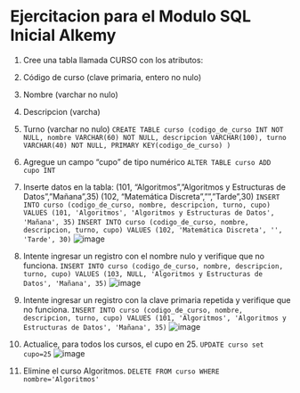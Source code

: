 # Ejercitacion para el Modulo SQL Inicial Alkemy

1. Cree una tabla llamada CURSO con los atributos:
  1. Código de curso (clave primaria, entero no nulo)
  2. Nombre (varchar no nulo)
  3. Descripcion (varcha)
  4. Turno (varchar no nulo)
 `CREATE TABLE curso (codigo_de_curso INT NOT NULL, nombre VARCHAR(60) NOT NULL, descripcion VARCHAR(100), turno VARCHAR(40) NOT NULL, PRIMARY KEY(codigo_de_curso) )`
 
2. Agregue un campo “cupo” de tipo numérico
  `ALTER TABLE curso ADD cupo INT`
3. Inserte datos en la tabla:
  (101, “Algoritmos”,”Algoritmos y Estructuras de Datos”,”Mañana”,35)
  (102, “Matemática Discreta”,””,”Tarde”,30)
  `INSERT INTO curso (codigo_de_curso, nombre, descripcion, turno, cupo) VALUES (101, 'Algoritmos', 'Algoritmos y Estructuras de Datos', 'Mañana', 35)`
  `INSERT INTO curso (codigo_de_curso, nombre, descripcion, turno, cupo) VALUES (102, 'Matemática Discreta', '', 'Tarde', 30)`
  ![image](https://user-images.githubusercontent.com/74208929/148301485-3e53b88c-f412-4306-a0e5-e980da430b33.png)

4. Intente ingresar un registro con el nombre nulo y verifique que no funciona.
   `INSERT INTO curso (codigo_de_curso, nombre, descripcion, turno, cupo) VALUES (103, NULL, 'Algoritmos y Estructuras de Datos', 'Mañana', 35)`
   ![image](https://user-images.githubusercontent.com/74208929/148302941-86519f71-5955-4648-a9f0-a85efce2ab95.png)

5. Intente ingresar un registro con la clave primaria repetida y verifique que no funciona.
   `INSERT INTO curso (codigo_de_curso, nombre, descripcion, turno, cupo) VALUES (101, 'Algoritmos', 'Algoritmos y Estructuras de Datos', 'Mañana', 35)`
   ![image](https://user-images.githubusercontent.com/74208929/148303113-5f2f0bcc-263d-46c0-a1f9-55702a754400.png)

6. Actualice, para todos los cursos, el cupo en 25.
   `UPDATE curso set cupo=25`
   ![image](https://user-images.githubusercontent.com/74208929/148303326-5472d681-d3d2-4d52-a139-8ee34eaa863e.png)

7. Elimine el curso Algoritmos.
   `DELETE FROM curso WHERE nombre='Algoritmos'`
